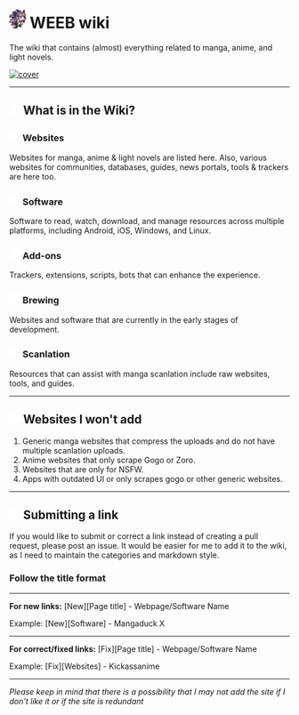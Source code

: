 # <img src="/static/asset/inaspin.gif" width="30px"> WEEB wiki

The wiki that contains (almost) everything related to manga, anime, and light novels.

[![cover](https://raw.githubusercontent.com/anotherduckling/weebwiki/main/static/thumb/cover.svg)](https://weeb.pages.dev/)
___
## <img src="/static/rm/repo.svg" width="20px"> What is in the Wiki?

### <img src="/static/rm/globe.svg" width="20px"> Websites
Websites for manga, anime & light novels are listed here. Also, various websites for communities, databases, guides, news portals, tools & trackers are here too.

### <img src="/static/rm/package.svg" width="20px"> Software
Software to read, watch, download, and manage resources across multiple platforms, including Android, iOS, Windows, and Linux.

### <img src="/static/rm/plug.svg" width="20px"> Add-ons
Trackers, extensions, scripts, bots that can enhance the experience. 

### <img src="/static/rm/beaker.svg" width="20px"> Brewing
 Websites and software that are currently in the early stages of development.

### <img src="/static/rm/typography.svg" width="20px"> Scanlation
Resources that can assist with manga scanlation include raw websites, tools, and guides.
___

## <img src="/static/rm/x.svg" width="20px"> Websites I won't add
1. Generic manga websites that compress the uploads and do not have multiple scanlation uploads.
2. Anime websites that only scrape Gogo or Zoro.
3. Websites that are only for NSFW.
4. Apps with outdated UI or only scrapes gogo or other generic websites.

___

## <img src="/static/rm/pr.svg" width="20px"> Submitting a link
If you would like to submit or correct a link instead of creating a pull request, please post an issue. It would be easier for me to add it to the wiki, as I need to maintain the categories and markdown style.

### Follow the title format
___
**For new links:** [New][Page title] - Webpage/Software Name

Example: [New][Software] - Mangaduck X
___
**For correct/fixed links:** [Fix][Page title] - Webpage/Software Name

Example: [Fix][Websites] - Kickassanime
___

*Please keep in mind that there is a possibility that I may not add the site if I don't like it or if the site is redundant*